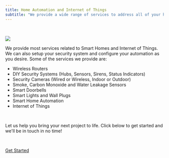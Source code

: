 ```yaml
---
title: Home Automation and Internet of Things
subtitle: "We provide a wide range of services to address all of your home automation needs!"
---
```


<p>&nbsp;</p>

<p class="content-image"><img src="/images/content/services.jpg" /></p>

<p class="subtitle is-6">We provide most services related to Smart Homes and Internet of Things. We can also setup your security system and configure your automation as you desire. Some of the services we provide are:</p>

- Wireless Routers
- DIY Security Systems (Hubs, Sensors, Sirens, Status Indicators)
- Security Cameras (Wired or Wireless, Indoor or Outdoor)
- Smoke, Carbon Monoxide and Water Leakage Sensors
- Smart Doorbells
- Smart Lights and Wall Plugs
- Smart Home Automation
- Internet of Things

<p>&nbsp;</p>

<p class="subtitle is-6">Let us help you bring your next project to life. Click below to get started and we'll be in touch in no time!</p>

<p>&nbsp;</p>

<p class="has-text-centered">
    <a href="/quote">
        <span class="button signup-button rounded secondary-btn">
            Get Started
        </span>
    </a>
</p>
